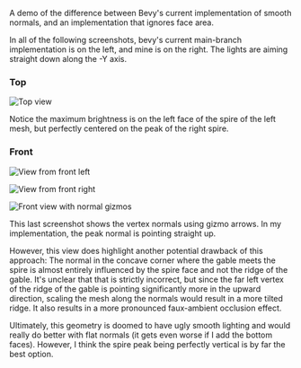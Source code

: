 A demo of the difference between Bevy's current implementation of smooth 
normals, and an implementation that ignores face area.

In all of the following screenshots, bevy's current main-branch implementation
is on the left, and mine is on the right. The lights are aiming straight down
along the -Y axis.

### Top
![](screenshots/top.png "Top view")

Notice the maximum brightness is on the left face of the spire of the left
mesh, but perfectly centered on the peak of the right spire.

### Front
![](screenshots/front_left.png "View from front left")

![](screenshots/front_right.png "View from front right")

![](screenshots/front_gizmos.png "Front view with normal gizmos")

This last screenshot shows the vertex normals using gizmo arrows. In my
implementation, the peak normal is pointing straight up.

However, this view does highlight another potential drawback of this approach:
The normal in the concave corner where the gable meets the spire is almost
entirely influenced by the spire face and not the ridge of the gable. It's
unclear that that is strictly incorrect, but since the far left vertex of the
ridge of the gable is pointing significantly more in the upward direction,
scaling the mesh along the normals would result in a more tilted ridge. It also
results in a more pronounced faux-ambient occlusion effect.

Ultimately, this geometry is doomed to have ugly smooth lighting and would 
really do better with flat normals (it gets even worse if I add the bottom 
faces). However, I think the spire peak being perfectly vertical is by far the 
best option.

